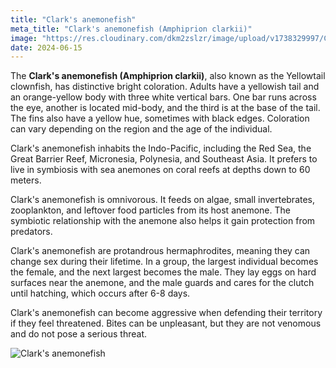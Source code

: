 ```yaml
---
title: "Clark's anemonefish"
meta_title: "Clark's anemonefish (Amphiprion clarkii)"
image: "https://res.cloudinary.com/dkm2zslzr/image/upload/v1738329997/Clarks_Anemonefish_jsp7bs.png"
date: 2024-06-15
---
```


The **Clark's anemonefish (Amphiprion clarkii)**, also known as the Yellowtail clownfish, has distinctive bright coloration. Adults have a yellowish tail and an orange-yellow body with three white vertical bars. One bar runs across the eye, another is located mid-body, and the third is at the base of the tail. The fins also have a yellow hue, sometimes with black edges. Coloration can vary depending on the region and the age of the individual.

Clark's anemonefish inhabits the Indo-Pacific, including the Red Sea, the Great Barrier Reef, Micronesia, Polynesia, and Southeast Asia. It prefers to live in symbiosis with sea anemones on coral reefs at depths down to 60 meters.

Clark's anemonefish is omnivorous. It feeds on algae, small invertebrates, zooplankton, and leftover food particles from its host anemone. The symbiotic relationship with the anemone also helps it gain protection from predators.

Clark's anemonefish are protandrous hermaphrodites, meaning they can change sex during their lifetime. In a group, the largest individual becomes the female, and the next largest becomes the male. They lay eggs on hard surfaces near the anemone, and the male guards and cares for the clutch until hatching, which occurs after 6-8 days.

Clark's anemonefish can become aggressive when defending their territory if they feel threatened. Bites can be unpleasant, but they are not venomous and do not pose a serious threat.

![Clark's anemonefish](https://res.cloudinary.com/dkm2zslzr/image/upload/v1738330000/Clarks_Anemonefish_2477x1392_yqzuzi.png "Clark's anemonefish")